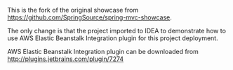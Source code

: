This is the fork of the original showcase from https://github.com/SpringSource/spring-mvc-showcase.

The only change is that the project imported to IDEA to demonstrate how to use AWS Elastic Beanstalk Integration plugin for this project deployment.

AWS Elastic Beanstalk Integration plugin can be downloaded from http://plugins.jetbrains.com/plugin/7274
